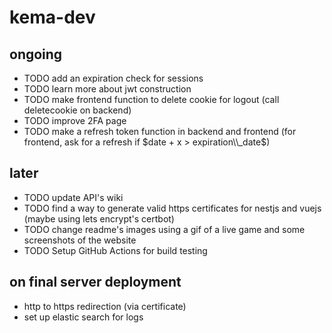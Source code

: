# kema-dev

## ongoing

* TODO add an expiration check for sessions
* TODO learn more about jwt construction
* TODO make frontend function to delete cookie for logout (call deletecookie on backend)
* TODO improve 2FA page
* TODO make a refresh token function in backend and frontend (for frontend, ask for a refresh if $date + x > expiration\\_date$)

## later

* TODO update API's wiki
* TODO find a way to generate valid https certificates for nestjs and vuejs (maybe using lets encrypt's certbot)
* TODO change readme's images using a gif of a live game and some screenshots of the website
* TODO Setup GitHub Actions for build testing

## on final server deployment

* http to https redirection (via certificate)
* set up elastic search for logs
